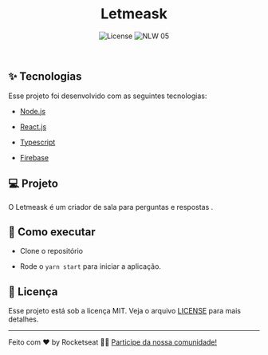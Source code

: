 



<h1 align="center">Letmeask</h1>

<p align="center">
  <img alt="License" src="https://img.shields.io/static/v1?label=license&message=MIT&color=8257E5&labelColor=000000">

 <img src="https://img.shields.io/static/v1?label=NLW&message=05&color=8257E5&labelColor=000000" alt="NLW 05" />
</p>

<br>

## ✨ Tecnologias

Esse projeto foi desenvolvido com as seguintes tecnologias:

- [Node.js](https://nodejs.org/en/)

- [React.js](https://pt-br.reactjs.org/)
- [Typescript](https://www.typescriptlang.org/)
- [Firebase](https://firebase.google.com/?hl=pt)


## 💻 Projeto

O Letmeask é um criador de sala para perguntas e respostas .

## 🚀 Como executar

- Clone o repositório

- Rode o `yarn start` para iniciar a aplicação.

## 📄 Licença

Esse projeto está sob a licença MIT. Veja o arquivo [LICENSE](LICENSE.md) para mais detalhes.

---

Feito com ♥ by Rocketseat 👋🏻 [Participe da nossa comunidade!](https://discordapp.com/invite/gCRAFhc)
